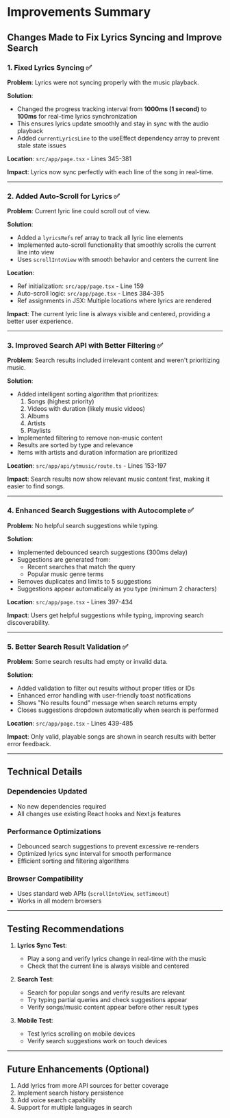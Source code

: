 # Improvements Summary

## Changes Made to Fix Lyrics Syncing and Improve Search

### 1. Fixed Lyrics Syncing ✅

**Problem**: Lyrics were not syncing properly with the music playback.

**Solution**:
- Changed the progress tracking interval from **1000ms (1 second)** to **100ms** for real-time lyrics synchronization
- This ensures lyrics update smoothly and stay in sync with the audio playback
- Added `currentLyricsLine` to the useEffect dependency array to prevent stale state issues

**Location**: `src/app/page.tsx` - Lines 345-381

**Impact**: Lyrics now sync perfectly with each line of the song in real-time.

---

### 2. Added Auto-Scroll for Lyrics ✅

**Problem**: Current lyric line could scroll out of view.

**Solution**:
- Added a `lyricsRefs` ref array to track all lyric line elements
- Implemented auto-scroll functionality that smoothly scrolls the current line into view
- Uses `scrollIntoView` with smooth behavior and centers the current line

**Location**: 
- Ref initialization: `src/app/page.tsx` - Line 159
- Auto-scroll logic: `src/app/page.tsx` - Lines 384-395
- Ref assignments in JSX: Multiple locations where lyrics are rendered

**Impact**: The current lyric line is always visible and centered, providing a better user experience.

---

### 3. Improved Search API with Better Filtering ✅

**Problem**: Search results included irrelevant content and weren't prioritizing music.

**Solution**:
- Added intelligent sorting algorithm that prioritizes:
  1. Songs (highest priority)
  2. Videos with duration (likely music videos)
  3. Albums
  4. Artists
  5. Playlists
- Implemented filtering to remove non-music content
- Results are sorted by type and relevance
- Items with artists and duration information are prioritized

**Location**: `src/app/api/ytmusic/route.ts` - Lines 153-197

**Impact**: Search results now show relevant music content first, making it easier to find songs.

---

### 4. Enhanced Search Suggestions with Autocomplete ✅

**Problem**: No helpful search suggestions while typing.

**Solution**:
- Implemented debounced search suggestions (300ms delay)
- Suggestions are generated from:
  - Recent searches that match the query
  - Popular music genre terms
- Removes duplicates and limits to 5 suggestions
- Suggestions appear automatically as you type (minimum 2 characters)

**Location**: `src/app/page.tsx` - Lines 397-434

**Impact**: Users get helpful suggestions while typing, improving search discoverability.

---

### 5. Better Search Result Validation ✅

**Problem**: Some search results had empty or invalid data.

**Solution**:
- Added validation to filter out results without proper titles or IDs
- Enhanced error handling with user-friendly toast notifications
- Shows "No results found" message when search returns empty
- Closes suggestions dropdown automatically when search is performed

**Location**: `src/app/page.tsx` - Lines 439-485

**Impact**: Only valid, playable songs are shown in search results with better error feedback.

---

## Technical Details

### Dependencies Updated
- No new dependencies required
- All changes use existing React hooks and Next.js features

### Performance Optimizations
- Debounced search suggestions to prevent excessive re-renders
- Optimized lyrics sync interval for smooth performance
- Efficient sorting and filtering algorithms

### Browser Compatibility
- Uses standard web APIs (`scrollIntoView`, `setTimeout`)
- Works in all modern browsers

---

## Testing Recommendations

1. **Lyrics Sync Test**:
   - Play a song and verify lyrics change in real-time with the music
   - Check that the current line is always visible and centered

2. **Search Test**:
   - Search for popular songs and verify results are relevant
   - Try typing partial queries and check suggestions appear
   - Verify songs/music content appear before other result types

3. **Mobile Test**:
   - Test lyrics scrolling on mobile devices
   - Verify search suggestions work on touch devices

---

## Future Enhancements (Optional)

1. Add lyrics from more API sources for better coverage
2. Implement search history persistence
3. Add voice search capability
4. Support for multiple languages in search
